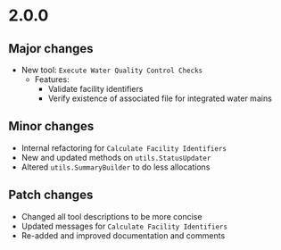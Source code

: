 # 2.0.0

## Major changes

- New tool: `Execute Water Quality Control Checks`
    - Features: 
      - Validate facility identifiers
      - Verify existence of associated file for integrated water mains

## Minor changes

- Internal refactoring for `Calculate Facility Identifiers`
- New and updated methods on `utils.StatusUpdater`
- Altered `utils.SummaryBuilder` to do less allocations

## Patch changes

- Changed all tool descriptions to be more concise
- Updated messages for `Calculate Facility Identifiers`
- Re-added and improved documentation and comments

